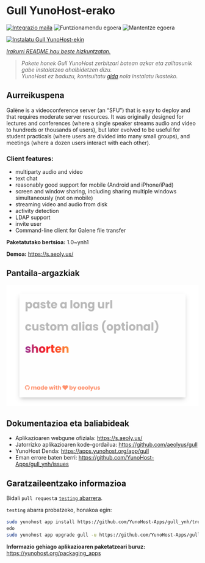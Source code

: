 <!--
Ohart ongi: README hau automatikoki sortu da <https://github.com/YunoHost/apps/tree/master/tools/readme_generator>ri esker
EZ editatu eskuz.
-->

# Gull YunoHost-erako

[![Integrazio maila](https://apps.yunohost.org/badge/integration/gull)](https://ci-apps.yunohost.org/ci/apps/gull/)
![Funtzionamendu egoera](https://apps.yunohost.org/badge/state/gull)
![Mantentze egoera](https://apps.yunohost.org/badge/maintained/gull)

[![Instalatu Gull YunoHost-ekin](https://install-app.yunohost.org/install-with-yunohost.svg)](https://install-app.yunohost.org/?app=gull)

*[Irakurri README hau beste hizkuntzatan.](./ALL_README.md)*

> *Pakete honek Gull YunoHost zerbitzari batean azkar eta zailtasunik gabe instalatzea ahalbidetzen dizu.*  
> *YunoHost ez baduzu, kontsultatu [gida](https://yunohost.org/install) nola instalatu ikasteko.*

## Aurreikuspena

Galène is a videoconference server (an “SFU”) that is easy to deploy and that requires moderate server resources. It was originally designed for lectures and conferences (where a single speaker streams audio and video to hundreds or thousands of users), but later evolved to be useful for student practicals (where users are divided into many small groups), and meetings (where a dozen users interact with each other).

### Client features:

- multiparty audio and video
- text chat
- reasonably good support for mobile (Android and iPhone/iPad)
- screen and window sharing, including sharing multiple windows simultaneously (not on mobile)
- streaming video and audio from disk
- activity detection
- LDAP support
- invite user
- Command-line client for Galene file transfer


**Paketatutako bertsioa:** 1.0~ynh1

**Demoa:** <https://s.aeoly.us/>

## Pantaila-argazkiak

![Gull(r)en pantaila-argazkia](./doc/screenshots/screenshot.png)

## Dokumentazioa eta baliabideak

- Aplikazioaren webgune ofiziala: <https://s.aeoly.us/>
- Jatorrizko aplikazioaren kode-gordailua: <https://github.com/aeolyus/gull>
- YunoHost Denda: <https://apps.yunohost.org/app/gull>
- Eman errore baten berri: <https://github.com/YunoHost-Apps/gull_ynh/issues>

## Garatzaileentzako informazioa

Bidali `pull request`a [`testing` abarrera](https://github.com/YunoHost-Apps/gull_ynh/tree/testing).

`testing` abarra probatzeko, honakoa egin:

```bash
sudo yunohost app install https://github.com/YunoHost-Apps/gull_ynh/tree/testing --debug
edo
sudo yunohost app upgrade gull -u https://github.com/YunoHost-Apps/gull_ynh/tree/testing --debug
```

**Informazio gehiago aplikazioaren paketatzeari buruz:** <https://yunohost.org/packaging_apps>
